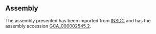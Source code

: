 
Assembly
--------

The assembly presented has been imported from 
[INSDC](http://www.insdc.org) and has the assembly accession
[GCA\_000002545.2](http://www.ebi.ac.uk/ena/data/view/GCA_000002545.2).

